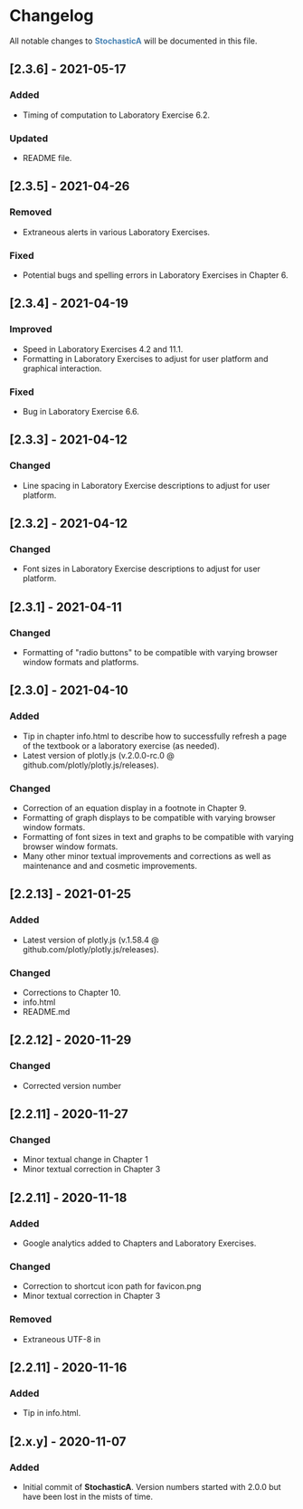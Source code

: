 # Changelog

All notable changes to **<font color="steelblue">StochasticA</font>** will be documented in this file.

## [2.3.6] - 2021-05-17

### Added

- Timing of computation to Laboratory Exercise 6.2.

### Updated

- README file.

## [2.3.5] - 2021-04-26

### Removed

- Extraneous alerts in various Laboratory Exercises.

### Fixed

- Potential bugs and spelling errors in Laboratory Exercises in Chapter 6.

## [2.3.4] - 2021-04-19

### Improved

- Speed in Laboratory Exercises 4.2 and 11.1.
- Formatting in Laboratory Exercises to adjust for user platform and graphical interaction.

### Fixed

- Bug in Laboratory Exercise 6.6.

## [2.3.3] - 2021-04-12

### Changed

- Line spacing in Laboratory Exercise descriptions to adjust for user platform.

## [2.3.2] - 2021-04-12

### Changed

- Font sizes in Laboratory Exercise descriptions to adjust for user platform.

## [2.3.1] - 2021-04-11

### Changed

- Formatting of "radio buttons" to be compatible with varying browser window formats and platforms.

## [2.3.0] - 2021-04-10

### Added

- Tip in chapter info.html to describe how to successfully refresh a page of the textbook or a laboratory exercise (as needed).
- Latest version of plotly.js (v.2.0.0-rc.0 @ github.com/plotly/plotly.js/releases).

### Changed

- Correction of an equation display in a footnote in Chapter 9.
- Formatting of graph displays to be compatible with varying browser window formats.
- Formatting of font sizes in text and graphs to be compatible with varying browser window formats.
- Many other minor textual improvements and corrections as well as maintenance and and cosmetic improvements.

## [2.2.13] - 2021-01-25

### Added

- Latest version of plotly.js (v.1.58.4 @ github.com/plotly/plotly.js/releases).

### Changed

- Corrections to Chapter 10.
- info.html
- README.md

## [2.2.12] - 2020-11-29

### Changed

- Corrected version number

## [2.2.11] - 2020-11-27

### Changed

- Minor textual change in Chapter 1
- Minor textual correction in Chapter 3

## [2.2.11] - 2020-11-18

### Added

- Google analytics added to Chapters and Laboratory Exercises.

### Changed

- Correction to shortcut icon path for favicon.png
- Minor textual correction in Chapter 3

### Removed

- Extraneous UTF-8 in <head>

## [2.2.11] - 2020-11-16

### Added

- Tip in info.html.

## [2.x.y] - 2020-11-07

### Added

- Initial commit of **StochasticA**. Version numbers started with 2.0.0 but have been lost in the mists of time.

